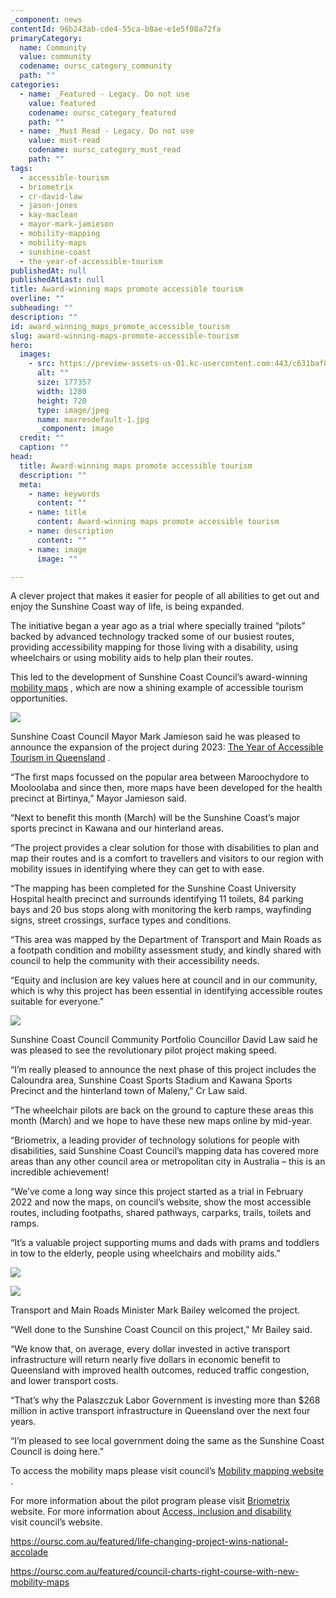 ```yaml
---
_component: news
contentId: 96b243ab-cde4-55ca-b8ae-e1e5f08a72fa
primaryCategory:
  name: Community
  value: community
  codename: oursc_category_community
  path: ""
categories:
  - name: _Featured - Legacy. Do not use
    value: featured
    codename: oursc_category_featured
    path: ""
  - name: _Must Read - Legacy. Do not use
    value: must-read
    codename: oursc_category_must_read
    path: ""
tags:
  - accessible-tourism
  - briometrix
  - cr-david-law
  - jason-jones
  - kay-maclean
  - mayor-mark-jamieson
  - mobility-mapping
  - mobility-maps
  - sunshine-coast
  - the-year-of-accessible-tourism
publishedAt: null
publishedAtLast: null
title: Award-winning maps promote accessible tourism
overline: ""
subheading: ""
description: ""
id: award_winning_maps_promote_accessible_tourism
slug: award-winning-maps-promote-accessible-tourism
hero:
  images:
    - src: https://preview-assets-us-01.kc-usercontent.com:443/c631baf8-1b46-001f-580c-d0001b68b4a8/b86cd2d4-fe0a-42be-8e3f-63a79f07d633/maxresdefault-1.jpg
      alt: ""
      size: 177357
      width: 1280
      height: 720
      type: image/jpeg
      name: maxresdefault-1.jpg
      _component: image
  credit: ""
  caption: ""
head:
  title: Award-winning maps promote accessible tourism
  description: ""
  meta:
    - name: keywords
      content: ""
    - name: title
      content: Award-winning maps promote accessible tourism
    - name: description
      content: ""
    - name: image
      image: ""

---
```

A clever project that makes it easier for people of all abilities to get out and enjoy the Sunshine Coast way of life, is being expanded.

The initiative began a year ago as a trial where specially trained “pilots” backed by advanced technology tracked some of our busiest routes, providing accessibility mapping for those living with a disability, using wheelchairs or using mobility aids to help plan their routes.

This led to the development of Sunshine Coast Council’s award-winning [mobility maps](http://www.sunshinecoast.qld.gov.au/Living-and-Community/Community-Support/Access-inclusion-and-disability/Mobility-mapping)
, which are now a shining example of accessible tourism opportunities.

![](https://preview-assets-us-01.kc-usercontent.com:443/c631baf8-1b46-001f-580c-d0001b68b4a8/3fffadb3-4268-4fe3-93e3-a9bb7df6bf3c/20230310_034219302_iOS-2-1024x768.jpg)

Sunshine Coast Council Mayor Mark Jamieson said he was pleased to announce the expansion of the project during 2023: [The Year of Accessible Tourism in Queensland](https://teq.queensland.com/au/en/industry/what-we-do/cruise_indigenous_nature_tourism/accessible-tourism)
.

“The first maps focussed on the popular area between Maroochydore to Mooloolaba and since then, more maps have been developed for the health precinct at Birtinya,” Mayor Jamieson said.

“Next to benefit this month (March) will be the Sunshine Coast’s major sports precinct in Kawana and our hinterland areas.

“The project provides a clear solution for those with disabilities to plan and map their routes and is a comfort to travellers and visitors to our region with mobility issues in identifying where they can get to with ease.

“The mapping has been completed for the Sunshine Coast University Hospital health precinct and surrounds identifying 11 toilets, 84 parking bays and 20 bus stops along with monitoring the kerb ramps, wayfinding signs, street crossings, surface types and conditions.

“This area was mapped by the Department of Transport and Main Roads as a footpath condition and mobility assessment study, and kindly shared with council to help the community with their accessibility needs.

“Equity and inclusion are key values here at council and in our community, which is why this project has been essential in identifying accessible routes suitable for everyone.”

![](https://preview-assets-us-01.kc-usercontent.com:443/c631baf8-1b46-001f-580c-d0001b68b4a8/73aa4d5f-e5fa-43cb-a8e6-28b1ff5c66ac/20230310_034413132_iOS-1-1024x939.jpg)

Sunshine Coast Council Community Portfolio Councillor David Law said he was pleased to see the revolutionary pilot project making speed.

“I’m really pleased to announce the next phase of this project includes the Caloundra area, Sunshine Coast Sports Stadium and Kawana Sports Precinct and the hinterland town of Maleny,” Cr Law said.

“The wheelchair pilots are back on the ground to capture these areas this month (March) and we hope to have these new maps online by mid-year.

“Briometrix, a leading provider of technology solutions for people with disabilities, said Sunshine Coast Council’s mapping data has covered more areas than any other council area or metropolitan city in Australia – this is an incredible achievement!

“We’ve come a long way since this project started as a trial in February 2022 and now the maps, on council’s website, show the most accessible routes, including footpaths, shared pathways, carparks, trails, toilets and ramps.

“It’s a valuable project supporting mums and dads with prams and toddlers in tow to the elderly, people using wheelchairs and mobility aids.”

![](https://preview-assets-us-01.kc-usercontent.com:443/c631baf8-1b46-001f-580c-d0001b68b4a8/83b7097d-b7a3-4ffd-a10d-58817ec2a5c1/IMG_0460-768x1024.jpg)

![](https://preview-assets-us-01.kc-usercontent.com:443/c631baf8-1b46-001f-580c-d0001b68b4a8/22827612-ee02-4a56-8f12-26fa8726cfd6/Image-2-768x1024.jpg)

Transport and Main Roads Minister Mark Bailey welcomed the project.

“Well done to the Sunshine Coast Council on this project,” Mr Bailey said.

“We know that, on average, every dollar invested in active transport infrastructure will return nearly five dollars in economic benefit to Queensland with improved health outcomes, reduced traffic congestion, and lower transport costs.

“That’s why the Palaszczuk Labor Government is investing more than $268 million in active transport infrastructure in Queensland over the next four years.

“I’m pleased to see local government doing the same as the Sunshine Coast Council is doing here.”

To access the mobility maps please visit council’s [Mobility mapping website](http://www.sunshinecoast.qld.gov.au/Living-and-Community/Community-Support/Access-inclusion-and-disability/Mobility-mapping)
.

For more information about the pilot program please visit [Briometrix](https://briometrix.com/)
&#x20;website. For more information about [Access, inclusion and disability](https://www.sunshinecoast.qld.gov.au/Living-and-Community/Community-Support/Access-inclusion-and-disability/Accessible-tourism)
&#x20;visit council’s website.

<https://oursc.com.au/featured/life-changing-project-wins-national-accolade>


<https://oursc.com.au/featured/council-charts-right-course-with-new-mobility-maps>
